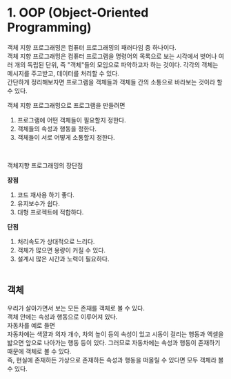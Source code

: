 # 1. OOP (Object-Oriented Programming)

객체 지향 프로그래밍은 컴퓨터 프로그래밍의 패러다임 중 하나이다. <br>
객체 지향 프로그래밍은 컴퓨터 프로그램을 명령어의 목록으로 보는 시각에서 벗어나 여러 개의 독립된 단위, 즉 "객체"들의 모임으로 파악하고자 하는 것이다. 각각의 객체는 메시지를 주고받고, 데이터를 처리할 수 있다. <br>
간단하게 정리해보자면 프로그램을 객체들과 객체들 간의 소통으로 바라보는 것이라 할 수 있다.

객체 지향 프로그래밍으로 프로그램을 만들려면 <br>

1. 프로그램에 어떤 객체들이 필요할지 정한다.
2. 객체들의 속성과 행동을 정한다.
3. 객체들이 서로 어떻게 소통할지 정한다.

<br>

객체지향 프로그래밍의 장단점 <br>

**장점**

1. 코드 재사용 하기 좋다.
2. 유지보수가 쉽다.
3. 대형 프로젝트에 적합하다.

**단점**

1. 처리속도가 상대적으로 느리다.
2. 객체가 많으면 용량이 커질 수 있다.
3. 설계시 많은 시간과 노력이 필요하다.
   <br><br>

## 객체

우리가 살아가면서 보는 모든 존재를 객체로 볼 수 있다. <br>
객체 안에는 속성과 행동으로 이루어져 있다. <br>
자동차를 예로 들면 <br>
자동차에는 색깔과 의자 개수, 차의 높이 등의 속성이 있고 시동이 걸리는 행동과 엑셀을 밟으면 앞으로 나아가는 행동 등이 있다. 그러므로 자동차에는 속성과 행동이 존재하기 때문에 객체로 볼 수 있다. <br>
즉, 현실에 존재하든 가상으로 존재하든 속성과 행동을 떠올릴 수 있다면 모두 객체라 볼 수 있다.
